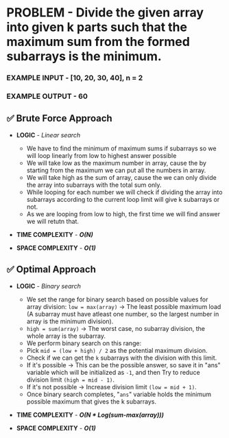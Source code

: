 # PROBLEM - Divide the given array into given k parts such that the maximum sum from the formed subarrays is the minimum.

### EXAMPLE INPUT - [10, 20, 30, 40], n = 2
### EXAMPLE OUTPUT - 60

## ✅ Brute Force Approach

- **LOGIC** - *Linear search*
    - We have to find the minimum of maximum sums if subarrays so we will loop linearly from low to highest answer possible
    - We will take low as the maximum number in array, cause the by starting from the maximum we can put all the numbers in array.
    - We will take high as the sum of array, cause the we can only divide the array into subarrays with the total sum only.
    - While looping for each number we will check if dividing the array into subarrays according to the current loop limit will give k subarrays or not.
    - As we are looping from low to high, the first time we will find answer we will retutn that.

- **TIME COMPLEXITY** - ***O(N)***
- **SPACE COMPLEXITY** - ***O(1)***

## ✅ Optimal Approach

- **LOGIC** - *Binary search*
    - We set the range for binary search based on possible values for array division:
    `low = max(array)` → The least possible maximum load (A subarray must have atleast one number, so the largest number in array is the minimum division).
    - `high = sum(array)` → The worst case, no subarray division, the whole array is the subarray.
    - We perform binary search on this range:
    - Pick `mid = (low + high) / 2` as the potential maximum division.
    - Check if we can get the `k` subarrays with the division with this limit.
    - If it's possible → This can be the possible answer, so save it in "ans" variable which will be initialized as `-1`, and then Try to reduce division limit `(high = mid - 1)`.
    - If it's not possible → Increase division limit `(low = mid + 1)`.
    - Once binary search completes, "`ans`" variable holds the minimum possible maximum that gives the k subarrays.

- **TIME COMPLEXITY** - ***O(N * Log(sum-max(array)))***
- **SPACE COMPLEXITY** - ***O(1)***